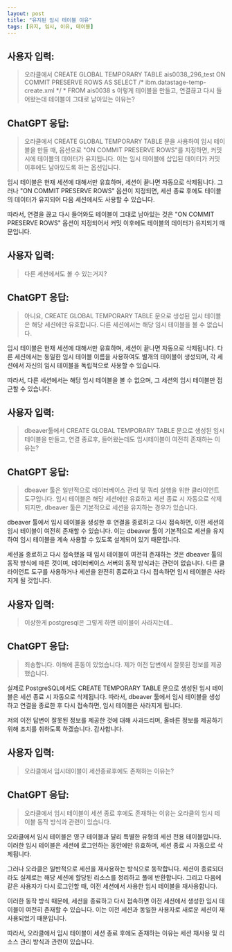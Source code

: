 ```yaml
---
layout: post
title: "유지된 임시 테이블 이유"
tags: [유지, 임시, 이유, 테이블]
---
```


## 사용자 입력:
> 오라클에서 CREATE GLOBAL TEMPORARY TABLE ais0038_296_test ON
COMMIT PRESERVE ROWS AS
SELECT
    /* ibm.datastage-temp-create.xml */
    *
FROM
    ais0038 s 이렇게 테이블을 만들고, 연결끊고 다시 들어왔는데 테이블이 그대로 남아있는 이유는?

## ChatGPT 응답:
> 오라클에서 CREATE GLOBAL TEMPORARY TABLE 문을 사용하여 임시 테이블을 만들 때, 옵션으로 "ON COMMIT PRESERVE ROWS"를 지정하면, 커밋 시에 테이블의 데이터가 유지됩니다. 이는 임시 테이블에 삽입된 데이터가 커밋 이후에도 남아있도록 하는 옵션입니다.

임시 테이블은 현재 세션에 대해서만 유효하며, 세션이 끝나면 자동으로 삭제됩니다. 그러나 "ON COMMIT PRESERVE ROWS" 옵션이 지정되면, 세션 종료 후에도 테이블의 데이터가 유지되어 다음 세션에서도 사용할 수 있습니다.

따라서, 연결을 끊고 다시 들어와도 테이블이 그대로 남아있는 것은 "ON COMMIT PRESERVE ROWS" 옵션이 지정되어서 커밋 이후에도 테이블의 데이터가 유지되기 때문입니다.

## 사용자 입력:
> 다른 세션에서도 볼 수 있는거지?

## ChatGPT 응답:
> 아니요, CREATE GLOBAL TEMPORARY TABLE 문으로 생성된 임시 테이블은 해당 세션에만 유효합니다. 다른 세션에서는 해당 임시 테이블을 볼 수 없습니다.

임시 테이블은 현재 세션에 대해서만 유효하며, 세션이 끝나면 자동으로 삭제됩니다. 다른 세션에서는 동일한 임시 테이블 이름을 사용하여도 별개의 테이블이 생성되며, 각 세션에서 자신의 임시 테이블을 독립적으로 사용할 수 있습니다.

따라서, 다른 세션에서는 해당 임시 테이블을 볼 수 없으며, 그 세션의 임시 테이블만 접근할 수 있습니다.

## 사용자 입력:
> dbeaver툴에서 CREATE GLOBAL TEMPORARY TABLE 문으로 생성된 임시 테이블을 만들고, 연결 종료후, 들어왔는데도 임시테이블이 여전히 존재하는 이유는?

## ChatGPT 응답:
> dbeaver 툴은 일반적으로 데이터베이스 관리 및 쿼리 실행을 위한 클라이언트 도구입니다. 임시 테이블은 해당 세션에만 유효하고 세션 종료 시 자동으로 삭제되지만, dbeaver 툴은 기본적으로 세션을 유지하는 경우가 있습니다.

dbeaver 툴에서 임시 테이블을 생성한 후 연결을 종료하고 다시 접속하면, 이전 세션의 임시 테이블이 여전히 존재할 수 있습니다. 이는 dbeaver 툴이 기본적으로 세션을 유지하여 임시 테이블을 계속 사용할 수 있도록 설계되어 있기 때문입니다.

세션을 종료하고 다시 접속했을 때 임시 테이블이 여전히 존재하는 것은 dbeaver 툴의 동작 방식에 따른 것이며, 데이터베이스 서버의 동작 방식과는 관련이 없습니다. 다른 클라이언트 도구를 사용하거나 세션을 완전히 종료하고 다시 접속하면 임시 테이블은 사라지게 될 것입니다.

## 사용자 입력:
> 이상한게  postgresql은 그렇게 하면 테이블이 사라지는데..

## ChatGPT 응답:
> 죄송합니다. 이해에 혼동이 있었습니다. 제가 이전 답변에서 잘못된 정보를 제공했습니다.

실제로 PostgreSQL에서도 CREATE TEMPORARY TABLE 문으로 생성된 임시 테이블은 세션 종료 시 자동으로 삭제됩니다. 따라서, dbeaver 툴에서 임시 테이블을 생성하고 연결을 종료한 후 다시 접속하면, 임시 테이블은 사라지게 됩니다.

저의 이전 답변이 잘못된 정보를 제공한 것에 대해 사과드리며, 올바른 정보를 제공하기 위해 조치를 취하도록 하겠습니다. 감사합니다.

## 사용자 입력:
> 오라클에서 임시테이블이 세션종료후에도 존재하는 이유는?

## ChatGPT 응답:
> 오라클에서 임시 테이블이 세션 종료 후에도 존재하는 이유는 오라클의 임시 테이블 동작 방식과 관련이 있습니다.

오라클에서 임시 테이블은 영구 테이블과 달리 특별한 유형의 세션 전용 테이블입니다. 이러한 임시 테이블은 세션에 로그인하는 동안에만 유효하며, 세션 종료 시 자동으로 삭제됩니다.

그러나 오라클은 일반적으로 세션을 재사용하는 방식으로 동작합니다. 세션이 종료되더라도 실제로는 해당 세션에 할당된 리소스를 정리하고 풀에 반환합니다. 그리고 다음에 같은 사용자가 다시 로그인할 때, 이전 세션에서 사용한 임시 테이블을 재사용합니다.

이러한 동작 방식 때문에, 세션을 종료하고 다시 접속하면 이전 세션에서 생성한 임시 테이블이 여전히 존재할 수 있습니다. 이는 이전 세션과 동일한 사용자로 새로운 세션이 재사용되었기 때문입니다.

따라서, 오라클에서 임시 테이블이 세션 종료 후에도 존재하는 이유는 세션 재사용 및 리소스 관리 방식과 관련이 있습니다.

